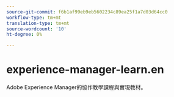 ```yaml
---
source-git-commit: f6b1af99eb9eb5602234c89ea25f1a7d03d64cc0
workflow-type: tm+mt
translation-type: tm+mt
source-wordcount: '10'
ht-degree: 0%

---
```

# experience-manager-learn.en

Adobe Experience Manager的協作教學課程與實現教材。
